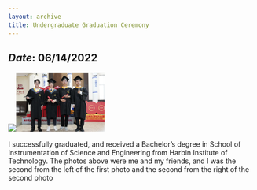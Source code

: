 ```yaml
---
layout: archive
title: Undergraduate Graduation Ceremony
---
```


## *Date*: 06/14/2022

<img src="/news/imgs/BA_gra2.png" height="120"/><img src="/news/imgs/B_graduate.png" height="120"/>

I successfully graduated, and received a Bachelor’s degree in School of Instrumentation of Science and Engineering from Harbin Institute of Technology. The photos above were me and my friends, and I was the second from the left of the first photo and the second from the right of the second photo
